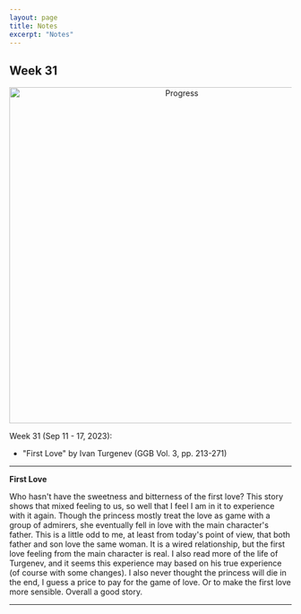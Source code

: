 ```yaml
---
layout: page
title: Notes
excerpt: "Notes"
---
```


## Week 31

<center><img src="https://github.com/qingkaikong/qingkaikong.github.io/raw/main/images/GGB_img/progress_week_31.jpg" alt="Progress" style="width: 600px;"/></center>


Week 31 (Sep 11 - 17, 2023):

* "First Love" by Ivan Turgenev (GGB  Vol. 3, pp. 213-271)  

---

**First Love**

Who hasn't have the sweetness and bitterness of the first love? This story shows that mixed feeling to us, so well that I feel I am in it to experience with it again. Though the princess mostly treat the love as game with a group of admirers, she eventually fell in love with the main character's father. This is a little odd to me, at least from today's point of view, that both father and son love the same woman. It is a wired relationship, but the first love feeling from the main character is real. I also read more of the life of Turgenev, and it seems this experience may based on his true experience (of course with some changes). I also never thought the princess will die in the end, I guess a price to pay for the game of love. Or to make the first love more sensible. Overall a good story. 


---

